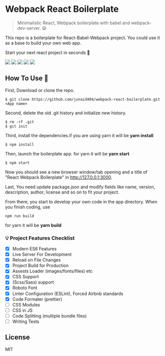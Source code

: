 # Webpack React Boilerplate

> Minimalistic React, Webpack boilerplate with babel and webpack-dev-server. 😃

This repo is a boilerplate for React-Babel-Webpack project. You could use it as a base to build your own web app.

Start your next react project in seconds 🚀

![](https://img.shields.io/badge/Webpack-4.44.1-3BA472?style=flat&logo=Webpack)
![](https://img.shields.io/badge/WebpackDevServer-3.11.0-3BA472?style=flat&logo=Webpack)
![](https://img.shields.io/badge/React-16.13.1-3BA472?style=flat&logo=React)
![](https://img.shields.io/badge/ReactRouterDOM-5.2.0-3BA472?style=flat&logo=React-Router)
![](https://img.shields.io/badge/Babel-7.11.6-3BA472?style=flat&logo=Babel)

## How To Use 📖

First, Download or clone the repo.

```
$ git clone https://github.com/junaid404/webpack-react-boilerplate.git <App name>
```

Second, delete the old .git history and initialize new history.

```
$ rm -rf .git
$ git init
```

Third, install the dependencies.if you are using yarn it will be **yarn install**

```
$ npm install
```

Then, launch the boilerplate app. for yarn it will be **yarn start**

```
$ npm start
```

Now you should see a new browser window/tab opening and a title of "React Webpack Boilerplate" in http://127.0.0.1:3000.

Last, You need update package.json and modify fields like name, version, description, author, license and so on to fit your project.

From there, you start to develop your own code in the app directory. When you finish coding, use

```
npm run build
```
for yarn it will be **yarn build**

### 💡 Project Features Checklist

- [x] Modern ES6 Features
- [x] Live Server For Development
- [x] Reload on File Changes
- [x] Project Build for Production
- [x] Assests Loader (images/fonts/files) etc
- [x] CSS Support
- [x] (Scss/Sass) support
- [x] Roboto Font
- [x] Linter Configuration (ESLint), Forced Airbnb standards
- [x] Code Formater (prettier)
- [ ] CSS Modules
- [ ] CSS in JS
- [ ] Code Splitting (multiple bundle files)
- [ ] Writing Tests

## License

MIT
